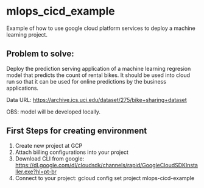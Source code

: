 # mlops_cicd_example
Example of how to use google cloud platform services to deploy a machine learning project.

## Problem to solve:
Deploy the prediction serving application of a machine learning regresion model that predicts the count of rental bikes. It should be used into cloud run so that it can be used for online predictions by the business applications.

Data URL: https://archive.ics.uci.edu/dataset/275/bike+sharing+dataset

OBS: model will be developed locally.

## First Steps for creating environment
1. Create new project at GCP
2. Attach biiling configurations into your project
3. Download CLI from google: https://dl.google.com/dl/cloudsdk/channels/rapid/GoogleCloudSDKInstaller.exe?hl=pt-br
4. Connect to your project: gcloud config set project mlops-cicd-example

    


